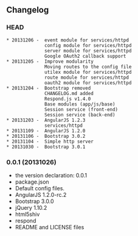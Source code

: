 ## Changelog

### HEAD

```
* 20131206 -  event module for services/httpd
              config module for services/httpd
              server module for services/httpd
              Google OAuth2 callback support
* 20131205 -  Improve modularity
              Moving routes to the config file
              utilex module for services/httpd
              route module for services/httpd
              oauth2 module for services/httpd
* 20131204 -  Bootstrap removed
              CHANGELOG.md added
              Respond.js v1.4.0
              Base modules (app/js/base)
              Session service (front-end)
              Session service (back-end)
* 20131203 -  AngularJS 1.2.3
              services/httpd
* 20131109 -  AngularJS 1.2.0
* 20131106 -  Bootstrap 3.0.2
* 20131104 -  Simple http server
* 20131030 -  Bootstrap 3.0.1
```

### 0.0.1 (20131026)

* the version declaration: 0.0.1
* package.json
* Default config files.
* AngularJS 1.2.0-rc.2
* Bootstrap 3.0.0
* jQuery 1.10.2
* html5shiv
* respond
* README and LICENSE files